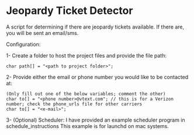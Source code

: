 # Jeopardy Ticket Detector

A script for determining if there are jeopardy tickets available. If there are, you will be sent an email/sms.

Configuration:

1- Create a folder to host the project files and provide the file path:
      
    char path[] = "<path to project folder>";

2- Provide either the email or phone number you would like to be contacted at: 
  
    (Only fill out one of the below variables; comment the other) 
    char to[] = "<phone number>@vtext.com"; // this is for a Verizon number; check the phone_urls file for other carriers
    char to[] = "<e-mail>";

3- (Optional) Scheduler: I have provided an example scheduler program in schedule_instructions
      This example is for launchd on mac systems. 
